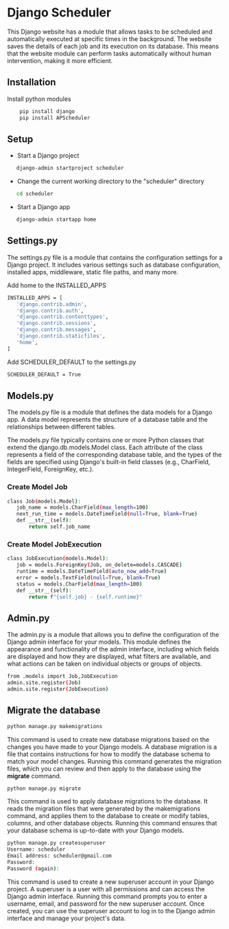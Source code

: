 
# **Django Scheduler**
This Django website has a module that allows tasks to be scheduled and automatically executed at specific times in the background. The website saves the details of each job and its execution on its database. This means that the website module can perform tasks automatically without human intervention, making it more efficient.

## Installation

Install python modules

```bash
    pip install django
    pip install APScheduler
```

## Setup
- Start a Django project

 ```bash
    django-admin startproject scheduler
```
- Change the current working directory to the "scheduler" directory

 ```bash
    cd scheduler
```
- Start a Django app

 ```bash
    django-admin startapp home
```
## Settings.py
The settings.py file is a module that contains the configuration settings for a Django project. It includes various settings such as database configuration, installed apps, middleware, static file paths, and many more.


Add home to the INSTALLED_APPS
 ```bash
INSTALLED_APPS = [
    'django.contrib.admin',
    'django.contrib.auth',
    'django.contrib.contenttypes',
    'django.contrib.sessions',
    'django.contrib.messages',
    'django.contrib.staticfiles',
    'home',
] 
```
Add SCHEDULER_DEFAULT to the settings.py
 ```bash
SCHEDULER_DEFAULT = True
```

## Models.py
The models.py file is a module that defines the data models for a Django app. A data model represents the structure of a database table and the relationships between different tables.

The models.py file typically contains one or more Python classes that extend the django.db.models.Model class. Each attribute of the class represents a field of the corresponding database table, and the types of the fields are specified using Django's built-in field classes (e.g., CharField, IntegerField, ForeignKey, etc.).
### Create Model Job
 ```bash
class Job(models.Model):
    job_name = models.CharField(max_length=100)
    next_run_time = models.DateTimeField(null=True, blank=True)
    def __str__(self):
        return self.job_name
 ```

### Create Model JobExecution

 ```bash
class JobExecution(models.Model):
    job = models.ForeignKey(Job, on_delete=models.CASCADE)
    runtime = models.DateTimeField(auto_now_add=True)
    error = models.TextField(null=True, blank=True)
    status = models.CharField(max_length=100)
    def __str__(self):
        return f"{self.job} - {self.runtime}"
 ```
## Admin.py
The admin.py is a module that allows you to define the configuration of the Django admin interface for your models. This module defines the appearance and functionality of the admin interface, including which fields are displayed and how they are displayed, what filters are available, and what actions can be taken on individual objects or groups of objects.

  ```bash
from .models import Job,JobExecution
admin.site.register(Job)
admin.site.register(JobExecution)
```
## Migrate the database

 ```bash
python manage.py makemigrations
 ```
This command is used to create new database migrations based on the changes you have made to your Django models. A database migration is a file that contains instructions for how to modify the database schema to match your model changes. Running this command generates the migration files, which you can review and then apply to the database using the **migrate** command.


  ```bash
python manage.py migrate
 ```
This command is used to apply database migrations to the database. It reads the migration files that were generated by the makemigrations command, and applies them to the database to create or modify tables, columns, and other database objects. Running this command ensures that your database schema is up-to-date with your Django models.


  ```bash
python manage.py createsuperuser
Username: scheduler
Email address: scheduler@gmail.com
Password:
Password (again):
 ```
This command is used to create a new superuser account in your Django project. A superuser is a user with all permissions and can access the Django admin interface. Running this command prompts you to enter a username, email, and password for the new superuser account. Once created, you can use the superuser account to log in to the Django admin interface and manage your project's data.

